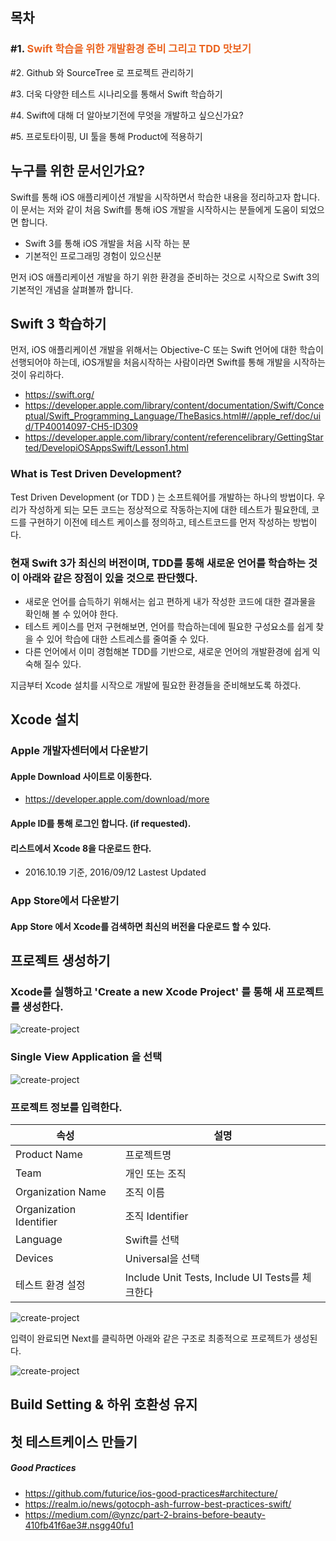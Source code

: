## 목차

### #1. <span style="color:#eb6420">Swift 학습을 위한 개발환경 준비 그리고 TDD 맛보기</span>

#2. Github 와 SourceTree 로 프로젝트 관리하기

#3. 더욱 다양한 테스트 시나리오를 통해서 Swift 학습하기

#4. Swift에 대해 더 알아보기전에 무엇을 개발하고 싶으신가요?

#5. 프로토타이핑, UI 툴을 통해 Product에 적용하기


## 누구를 위한 문서인가요?

Swift를 통해 iOS 애플리케이션 개발을 시작하면서 학습한 내용을 정리하고자 합니다. 이 문서는 저와 같이 처음 Swift를 통해 iOS 개발을 시작하시는 분들에게 도움이 되었으면 합니다.

- Swift 3를 통해 iOS 개발을 처음 시작 하는 분
- 기본적인 프로그래밍 경험이 있으신분

먼저 iOS 애플리케이션 개발을 하기 위한 환경을 준비하는 것으로 시작으로 Swift 3의 기본적인 개념을 살펴볼까 합니다.

## Swift 3 학습하기 

먼저, iOS 애플리케이션 개발을 위해서는 Objective-C 또는 Swift 언어에 대한 학습이 선행되어야 하는데, iOS개발을 처음시작하는 사람이라면 Swift를 통해 개발을 시작하는 것이 유리하다. 

- https://swift.org/
- https://developer.apple.com/library/content/documentation/Swift/Conceptual/Swift_Programming_Language/TheBasics.html#//apple_ref/doc/uid/TP40014097-CH5-ID309
- https://developer.apple.com/library/content/referencelibrary/GettingStarted/DevelopiOSAppsSwift/Lesson1.html

### What is Test Driven Development?

Test Driven Development (or TDD ) 는  소프트웨어를 개발하는 하나의 방법이다. 우리가 작성하게 되는 모든 코드는 정상적으로 작동하는지에 대한 테스트가 필요한데, 코드를 구현하기 이전에 테스트 케이스를 정의하고, 테스트코드를 먼저 작성하는 방법이다. 

### 현재 Swift 3가 최신의 버전이며, TDD를 통해 새로운 언어를 학습하는 것이 아래와 같은 장점이 있을 것으로 판단했다.

- 새로운 언어를 습득하기 위해서는 쉽고 편하게 내가 작성한 코드에 대한 결과물을 확인해 볼 수 있어야 한다.
- 테스트 케이스를 먼저 구현해보면, 언어를 학습하는데에 필요한 구성요소를 쉽게 찾을 수 있어 학습에 대한 스트레스를 줄여줄 수 있다.
- 다른 언어에서 이미 경험해본 TDD를 기반으로, 새로운 언어의 개발환경에 쉽게 익숙해 질수 있다.

지금부터 Xcode 설치를 시작으로 개발에 필요한 환경들을 준비해보도록 하겠다.


## Xcode 설치

### Apple 개발자센터에서 다운받기

#### Apple Download 사이트로 이동한다.

- https://developer.apple.com/download/more

#### Apple ID를 통해 로그인 합니다. (if requested).

#### 리스트에서 Xcode 8을 다운로드 한다.
- 2016.10.19 기준, 2016/09/12 Lastest Updated

### App Store에서 다운받기

#### App Store 에서 Xcode를 검색하면 최신의 버전을 다운로드 할 수 있다.


## 프로젝트 생성하기

### Xcode를 실행하고 'Create a new Xcode Project' 를 통해 새 프로젝트를 생성한다.

![create-project](http://image.toast.com/aaaaahq/xcode-create-project-1.png)

### Single View Application 을 선택


![create-project](http://image.toast.com/aaaaahq/xcode-create-project-2.png)


### 프로젝트 정보를 입력한다.

| 속성 | 설명  |
|-|-|
| Product Name | 프로젝트명 |
| Team | 개인 또는 조직 |
| Organization Name | 조직 이름
| Organization Identifier | 조직 Identifier
| Language | Swift를 선택
| Devices | Universal을 선택 |
| 테스트 환경 설정 | Include Unit Tests, Include UI Tests를 체크한다 |

![create-project](http://image.toast.com/aaaaahq/xcode-create-project-3.png)


입력이 완료되면 Next를 클릭하면 아래와 같은 구조로 최종적으로 프로젝트가 생성된다.

![create-project](http://image.toast.com/aaaaahq/xcode-create-project-4.png)


## Build Setting & 하위 호환성 유지

## 첫 테스트케이스 만들기

##### Good Practices
- https://github.com/futurice/ios-good-practices#architecture/
- https://realm.io/news/gotocph-ash-furrow-best-practices-swift/
- https://medium.com/@ynzc/part-2-brains-before-beauty-410fb41f6ae3#.nsgg40fu1
